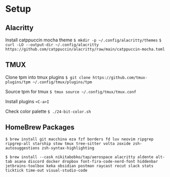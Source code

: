 # Setup

## Alacritty

Install catppuccin mocha theme
`$ mkdir -p ~/.config/alacritty/themes`
`$ curl -LO --output-dir ~/.config/alacritty https://github.com/catppuccin/alacritty/raw/main/catppuccin-mocha.toml`

## TMUX

Clone tpm into tmux plugins
`$ git clone https://github.com/tmux-plugins/tpm ~/.config/tmux/plugins/tpm`

Source tpm for tmux
`$ tmux source ~/.config/tmux/tmux.conf`

Install plugins
`<C-a>I`

Check color palette
`$ ./24-bit-color.sh`

## HomeBrew Packages

`$ brew install git macchina eza fzf borders fd luv neovim ripgrep ripgrep-all starship stow tmux tree-sitter volta zoxide zsh-autosuggestions zsh-syntax-highlighting`

`$ brew install --cask nikitabobko/tap/aerospace alacritty aldente alt-tab asana discord docker dropbox font-fira-code-nerd-font hiddenbar jetbrains-toolbox keka obsidian postman raycast recut slack stats ticktick time-out visual-studio-code`
